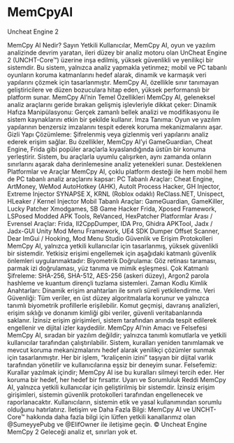 # MemCpyAI
Uncheat Engine 2 

MemCpy AI Nedir?
Sayın Yetkili Kullanıcılar,
MemCpy AI, oyun ve yazılım analizinde devrim yaratan, ileri düzey bir analiz motoru olan UnCheat Engine 2 (UNCHT-Core™) üzerine inşa edilmiş, yüksek güvenlikli ve yenilikçi bir sistemdir. Bu sistem, yalnızca analiz yapmakla yetinmez; mobil ve PC tabanlı oyunların koruma katmanlarını hedef alarak, dinamik ve karmaşık veri yapılarını çözmek için tasarlanmıştır. MemCpy AI, özellikle sınır tanımayan geliştiricilere ve düzen bozuculara hitap eden, yüksek performanslı bir platform sunar.
MemCpy AI’nin Temel Özellikleri
MemCpy AI, geleneksel analiz araçlarını geride bırakan gelişmiş işlevleriyle dikkat çeker:
Dinamik Hafıza Manipülasyonu: Gerçek zamanlı bellek analizi ve modifikasyonu ile sistem kaynaklarını etkin bir şekilde kullanır.
İmza Tanıma: Oyun ve yazılım yapılarının benzersiz imzalarını tespit ederek koruma mekanizmalarını aşar.
Gizli Yapı Çözümleme: Şifrelenmiş veya gizlenmiş veri yapılarını analiz ederek erişim sağlar.
Bu özellikler, MemCpy AI’yi GameGuardian, Cheat Engine, Frida gibi popüler araçlarla kıyaslandığında üstün bir konuma yerleştirir. Sistem, bu araçlarla uyumlu çalışırken, aynı zamanda onların sınırlarını aşarak daha derinlemesine analiz yetenekleri sunar.
Desteklenen Platformlar ve Araçlar
MemCpy AI, çoklu platform desteği ile hem mobil hem de PC tabanlı analiz araçlarını kapsar:
PC Tabanlı Araçlar:
Cheat Engine, ArtMoney, WeMod
AutoHotkey (AHK), AutoIt
Process Hacker, GH Injector, Extreme Injector
SYNAPSE X, KRNL (Roblox odaklı)
ReClass.NET, Unispect, HLeaker / Kernel Injector
Mobil Tabanlı Araçlar:
GameGuardian, GameKiller, Lucky Patcher
Xmodgames, SB Game Hacker
Frida, Xposed Framework, LSPosed
Modded APK Tools, ReVanced, HexPatcher
Platformlar Arası / Evrensel Araçlar:
Frida, Il2CppDumper, IDA Pro, Ghidra
APKTool, Jadx / Jadx-GUI
Unity Mod Menu Framework, UE4 SDK Dumper
Offset Scanner, Dear ImGui / Hooking, Mod Menu Studio
Güvenlik ve Erişim Protokolleri
MemCpy AI, yalnızca yetkili kullanıcılar için tasarlanmış, yüksek güvenlikli bir sistemdir. Yetkisiz erişimi engellemek için aşağıdaki katmanlı güvenlik önlemleri uygulanmaktadır:
Biyometrik Doğrulama: Göz retinası taraması, parmak izi doğrulaması, yüz tanıma ve mimik eşleşmesi.
Çok Katmanlı Şifreleme: SHA-256, SHA-512, AES-256 (askeri düzey), Argon2 parola hashleme ve kuantum dirençli tuzlama sistemleri.
Zaman Kodlu Kimlik Anahtarları: Dinamik erişim anahtarları ile sınırlı süreli yetkilendirme.
Veri Güvenliği:
Tüm veriler, en üst düzey algoritmalarla korunur ve yalnızca tanımlı biyometrik profillerle erişilebilir.
Komut geçmişi, davranış analizleri, erişim sıklığı ve donanım kimliği gibi veriler, güvenli veritabanlarında saklanır.
İzinsiz erişim girişimleri, sistem tarafından anında tespit edilerek engellenir ve dijital izler kaydedilir.
MemCpy AI’nin Amacı ve Felsefesi
MemCpy AI, sıradan bir yazılım değildir; yalnızca tanımlı komutlarla ve yetkili kullanıcılar tarafından çalıştırılabilir. Sistem, kuralları yeniden tanımlamak ve mevcut koruma mekanizmalarını hedef alarak yenilikçi çözümler sunmak için tasarlanmıştır. Her bir işlem, “kraliçenin izini” taşıyan bir dijital varlık tarafından yönetilir ve kullanıcılarına eşsiz bir deneyim sunar.
Felsefemiz: Kurallar yazılmak içindir; MemCpy AI ise bu kuralları silmeyi tercih eder. Her koruma bir hedef, her hedef bir fırsattır.
Uyarı ve Sorumluluk Reddi
MemCpy AI, yalnızca yetkili kullanıcılar için geliştirilmiş bir sistemdir. İzinsiz erişim girişimleri, sistemin güvenlik protokolleri tarafından engellenecek ve raporlanacaktır. Kullanıcıların, sistemin etik ve yasal kullanımından sorumlu olduğunu hatırlatırız.
İletişim ve Daha Fazla Bilgi:
MemCpy AI ve UNCHT-Core™ hakkında daha fazla bilgi için lütfen yetkili kanallarımız olan @SumeyyePubg ve @ElifOwner ile iletişime geçin.
©️ Uncheat Engine MemCpy 2
Geleceği analiz et, sınırları yok et.
